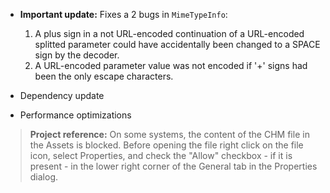 ﻿- **Important update:**
    Fixes a 2 bugs in `MimeTypeInfo`:
    1. A plus sign in a not URL-encoded continuation of a URL-encoded splitted parameter could have accidentally been changed to a SPACE sign by the decoder.
    2. A URL-encoded parameter value was not encoded if '+' signs had been the only escape characters.

- Dependency update
- Performance optimizations


>**Project reference:** On some systems, the content of the CHM file in the Assets is blocked. Before opening the file right click on the file icon, select Properties, and check the "Allow" checkbox - if it is present - in the lower right corner of the General tab in the Properties dialog.